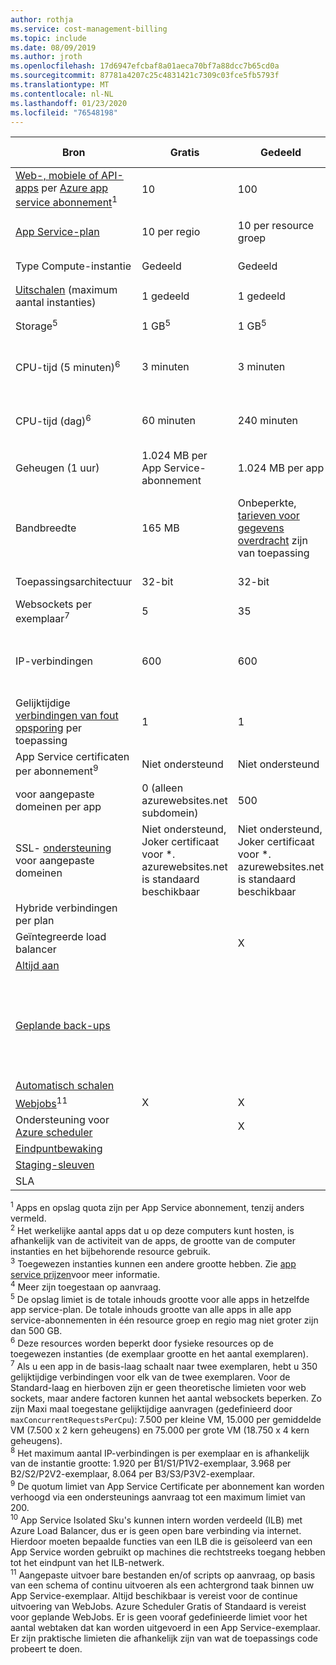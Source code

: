 ```yaml
---
author: rothja
ms.service: cost-management-billing
ms.topic: include
ms.date: 08/09/2019
ms.author: jroth
ms.openlocfilehash: 17d6947efcbaf8a01aeca70bf7a88dcc7b65cd0a
ms.sourcegitcommit: 87781a4207c25c4831421c7309c03fce5fb5793f
ms.translationtype: MT
ms.contentlocale: nl-NL
ms.lasthandoff: 01/23/2020
ms.locfileid: "76548198"
---
```

| Bron | Gratis | Gedeeld | Basic | Standard | Premium (v2) | Isolated </th> |
| --- | --- | --- | --- | --- | --- | --- |
| [Web-, mobiele of API-apps](https://azure.microsoft.com/services/app-service/) per [Azure app service abonnement](../articles/app-service/overview-hosting-plans.md)<sup>1</sup> |10 |100 |Onbeperkt<sup>2</sup> |Onbeperkt<sup>2</sup> |Onbeperkt<sup>2</sup> |Onbeperkt<sup>2</sup>|
| [App Service-plan](../articles/app-service/overview-hosting-plans.md) |10 per regio |10 per resource groep |100 per resource groep |100 per resource groep |100 per resource groep |100 per resource groep|
| Type Compute-instantie |Gedeeld |Gedeeld |Toegewezen<sup>3</sup> |Toegewezen<sup>3</sup> |Toegewezen<sup>3</sup></p> |Toegewezen<sup>3</sup>|
| [Uitschalen](../articles/app-service/manage-scale-up.md) (maximum aantal instanties) |1 gedeeld |1 gedeeld |3 toegewezen<sup>3</sup> |10 toegewezen<sup>3</sup> |30 toegewezen<sup>3</sup>|100 toegewezen<sup>4</sup>|
| Storage<sup>5</sup> |1 GB<sup>5</sup> |1 GB<sup>5</sup> |10 GB<sup>5</sup> |50 GB<sup>5</sup> |250 GB<sup>5</sup></p> |1 TB<sup>5</sup>|
| CPU-tijd (5 minuten)<sup>6</sup> |3 minuten |3 minuten |Onbeperkt, betalen tegen standaard [tarieven](https://azure.microsoft.com/pricing/details/app-service/)</a> |Onbeperkt, betalen tegen standaard [tarieven](https://azure.microsoft.com/pricing/details/app-service/)</a> |Onbeperkt, betalen tegen standaard [tarieven](https://azure.microsoft.com/pricing/details/app-service/)</a> |Onbeperkt, betalen tegen standaard [tarieven](https://azure.microsoft.com/pricing/details/app-service/)</a>|
| CPU-tijd (dag)<sup>6</sup> |60 minuten |240 minuten |Onbeperkt, betalen tegen standaard [tarieven](https://azure.microsoft.com/pricing/details/app-service/)</a> |Onbeperkt, betalen tegen standaard [tarieven](https://azure.microsoft.com/pricing/details/app-service/)</a> |Onbeperkt, betalen tegen standaard [tarieven](https://azure.microsoft.com/pricing/details/app-service/)</a> |Onbeperkt, betalen tegen standaard [tarieven](https://azure.microsoft.com/pricing/details/app-service/)</a> |
| Geheugen (1 uur) |1\.024 MB per App Service-abonnement |1\.024 MB per app |N/A |N/A |N/A |N/A |
| Bandbreedte |165 MB |Onbeperkte, [tarieven voor gegevens overdracht](https://azure.microsoft.com/pricing/details/data-transfers/) zijn van toepassing |Onbeperkte, [tarieven voor gegevens overdracht](https://azure.microsoft.com/pricing/details/data-transfers/) zijn van toepassing |Onbeperkte, [tarieven voor gegevens overdracht](https://azure.microsoft.com/pricing/details/data-transfers/) zijn van toepassing |Onbeperkte, [tarieven voor gegevens overdracht](https://azure.microsoft.com/pricing/details/data-transfers/) zijn van toepassing |Onbeperkte, [tarieven voor gegevens overdracht](https://azure.microsoft.com/pricing/details/data-transfers/) zijn van toepassing |
| Toepassingsarchitectuur |32-bit |32-bit |32-bits/64-bits |32-bits/64-bits |32-bits/64-bits |32-bits/64-bits |
| Websockets per exemplaar<sup>7</sup> |5 |35 |350 |Onbeperkt |Onbeperkt |Onbeperkt |
| IP-verbindingen | 600 | 600 | Is afhankelijk van de grootte van het exemplaar<sup>8</sup> | Is afhankelijk van de grootte van het exemplaar<sup>8</sup> | Is afhankelijk van de grootte van het exemplaar<sup>8</sup> | 16,000 |
| Gelijktijdige [verbindingen van fout opsporing](../articles/app-service/troubleshoot-dotnet-visual-studio.md) per toepassing |1 |1 |1 |5 |5 |5 |
| App Service certificaten per abonnement<sup>9</sup>| Niet ondersteund | Niet ondersteund |10 |10 |10 |10 |
| </a> voor aangepaste domeinen per app |0 (alleen azurewebsites.net subdomein)|500 |500 |500 |500 |500 |
| SSL- [ondersteuning](../articles/app-service/configure-ssl-certificate.md) voor aangepaste domeinen |Niet ondersteund, Joker certificaat voor *. azurewebsites.net is standaard beschikbaar|Niet ondersteund, Joker certificaat voor *. azurewebsites.net is standaard beschikbaar|Onbeperkte SNI SSL verbindingen |Onbeperkt aantal SNI SSL en 1 IP SSL verbindingen |Onbeperkt aantal SNI SSL en 1 IP SSL verbindingen | Onbeperkt aantal SNI SSL en 1 IP SSL verbindingen|
| Hybride verbindingen per plan | | | 5 | 25 | 200 | 200 |
| Geïntegreerde load balancer | |X |X |X |X |X<sup>10</sup> |
| [Altijd aan](../articles/app-service/configure-common.md) | | |X |X |X |X |
| [Geplande back-ups](../articles/app-service/manage-backup.md) | | | | Geplande back-ups om de 2 uur, Maxi maal 12 back-ups per dag (hand matig + gepland) | Geplande back-ups elk uur, Maxi maal 50 back-ups per dag (hand matig + gepland) | Geplande back-ups elk uur, Maxi maal 50 back-ups per dag (hand matig + gepland) |
| [Automatisch schalen](../articles/app-service/manage-scale-up.md) | | | |X |X |X |
| [Webjobs](../articles/app-service/webjobs-create.md)<sup>11</sup> |X |X |X |X |X |X |
| Ondersteuning voor [Azure scheduler](https://azure.microsoft.com/services/scheduler/) | |X |X |X |X |X |
| [Eindpuntbewaking](../articles/app-service/web-sites-monitor.md) | | |X |X |X |X |
| [Staging-sleuven](../articles/app-service/deploy-staging-slots.md) | | | |5 |20 |20 |
| SLA | |  |99,95%|99,95%|99,95%|99,95%|  

<sup>1</sup> Apps en opslag quota zijn per App Service abonnement, tenzij anders vermeld.  
<sup>2</sup> Het werkelijke aantal apps dat u op deze computers kunt hosten, is afhankelijk van de activiteit van de apps, de grootte van de computer instanties en het bijbehorende resource gebruik.  
<sup>3</sup> Toegewezen instanties kunnen een andere grootte hebben. Zie [app service prijzen](https://azure.microsoft.com/pricing/details/app-service/)voor meer informatie.  
<sup>4</sup> Meer zijn toegestaan op aanvraag.  
<sup>5</sup> De opslag limiet is de totale inhouds grootte voor alle apps in hetzelfde app service-plan. De totale inhouds grootte van alle apps in alle app service-abonnementen in één resource groep en regio mag niet groter zijn dan 500 GB.  
<sup>6</sup> Deze resources worden beperkt door fysieke resources op de toegewezen instanties (de exemplaar grootte en het aantal exemplaren).  
<sup>7</sup> Als u een app in de basis-laag schaalt naar twee exemplaren, hebt u 350 gelijktijdige verbindingen voor elk van de twee exemplaren. Voor de Standard-laag en hierboven zijn er geen theoretische limieten voor web sockets, maar andere factoren kunnen het aantal websockets beperken. Zo zijn Maxi maal toegestane gelijktijdige aanvragen (gedefinieerd door `maxConcurrentRequestsPerCpu`): 7.500 per kleine VM, 15.000 per gemiddelde VM (7.500 x 2 kern geheugens) en 75.000 per grote VM (18.750 x 4 kern geheugens).  
<sup>8</sup> Het maximum aantal IP-verbindingen is per exemplaar en is afhankelijk van de instantie grootte: 1.920 per B1/S1/P1V2-exemplaar, 3.968 per B2/S2/P2V2-exemplaar, 8.064 per B3/S3/P3V2-exemplaar.  
<sup>9</sup> De quotum limiet van App Service Certificate per abonnement kan worden verhoogd via een ondersteunings aanvraag tot een maximum limiet van 200.  
<sup>10</sup> App Service Isolated Sku's kunnen intern worden verdeeld (ILB) met Azure Load Balancer, dus er is geen open bare verbinding via internet. Hierdoor moeten bepaalde functies van een ILB die is geïsoleerd van een App Service worden gebruikt op machines die rechtstreeks toegang hebben tot het eindpunt van het ILB-netwerk.  
<sup>11</sup> Aangepaste uitvoer bare bestanden en/of scripts op aanvraag, op basis van een schema of continu uitvoeren als een achtergrond taak binnen uw App Service-exemplaar. Altijd beschikbaar is vereist voor de continue uitvoering van WebJobs. Azure Scheduler Gratis of Standaard is vereist voor geplande WebJobs. Er is geen vooraf gedefinieerde limiet voor het aantal webtaken dat kan worden uitgevoerd in een App Service-exemplaar. Er zijn praktische limieten die afhankelijk zijn van wat de toepassings code probeert te doen.  
